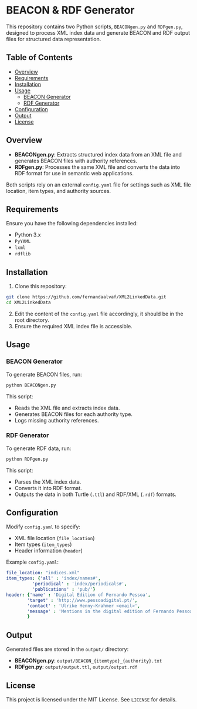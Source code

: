# BEACON & RDF Generator

This repository contains two Python scripts, `BEACONgen.py` and `RDFgen.py`, designed to process XML index data and generate BEACON and RDF output files for structured data representation.

## Table of Contents
- [Overview](#overview)
- [Requirements](#requirements)
- [Installation](#installation)
- [Usage](#usage)
  - [BEACON Generator](#beacon-generator)
  - [RDF Generator](#rdf-generator)
- [Configuration](#configuration)
- [Output](#output)
- [License](#license)

## Overview
- **BEACONgen.py**: Extracts structured index data from an XML file and generates BEACON files with authority references.
- **RDFgen.py**: Processes the same XML file and converts the data into RDF format for use in semantic web applications.

Both scripts rely on an external `config.yaml` file for settings such as XML file location, item types, and authority sources.

## Requirements
Ensure you have the following dependencies installed:
- Python 3.x
- `PyYAML`
- `lxml`
- `rdflib`

## Installation
1. Clone this repository:
```sh
git clone https://github.com/fernandaalvaf/XML2LinkedData.git
cd XML2LinkedData
```
2. Edit the content of the `config.yaml` file accordingly, it should be in the root directory.
3. Ensure the required XML index file is accessible.

## Usage

### BEACON Generator
To generate BEACON files, run:
```sh
python BEACONgen.py
```
This script:
- Reads the XML file and extracts index data.
- Generates BEACON files for each authority type.
- Logs missing authority references.

### RDF Generator
To generate RDF data, run:
```sh
python RDFgen.py
```
This script:
- Parses the XML index data.
- Converts it into RDF format.
- Outputs the data in both Turtle (`.ttl`) and RDF/XML (`.rdf`) formats.

## Configuration
Modify `config.yaml` to specify:
- XML file location (`file_location`)
- Item types (`item_types`)
- Header information (`header`)

Example `config.yaml`:
```yaml
file_location: "indices.xml"
item_types: {'all' : 'index/names#',
          'periodical' : 'index/periodicals#',
          'publications' : 'pub/'}
header: {'name' : 'Digital Edition of Fernando Pessoa',
        'target' : 'http://www.pessoadigital.pt/',
        'contact' : 'Ulrike Henny-Krahmer <email>',
        'message' : 'Mentions in the digital edition of Fernando Pessoa',
        }
```

## Output
Generated files are stored in the `output/` directory:
- **BEACONgen.py**: `output/BEACON_{itemtype}_{authority}.txt`
- **RDFgen.py**: `output/output.ttl`, `output/output.rdf`

## License
This project is licensed under the MIT License. See `LICENSE` for details.
